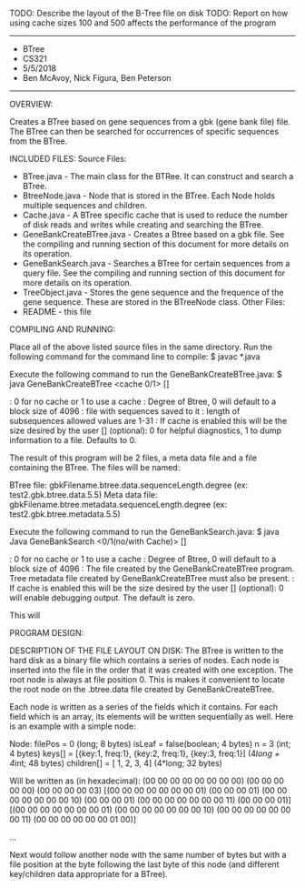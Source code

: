 TODO: Describe the layout of the B-Tree file on disk
TODO: Report on how using cache sizes 100 and 500 affects the performance of the program

****************
* BTree
* CS321
* 5/5/2018
* Ben McAvoy, Nick Figura, Ben Peterson 
**************** 

OVERVIEW:

Creates a BTree based on gene sequences from a gbk (gene bank file) file. The BTree can then be searched for occurrences of 
specific sequences from the BTree. 
 
INCLUDED FILES:
Source Files:
* BTree.java - The main class for the BTRee. It can construct and search a BTree.
* BtreeNode.java - Node that is stored in the BTree. Each Node holds multiple sequences and children.
* Cache.java - A BTree specific cache that is used to reduce the number of disk reads and writes while
creating and searching the BTree.
* GeneBankCreateBTree.java - Creates a Btree based on a gbk file. See the compiling and running section of this document 
for more details on its operation.
* GeneBankSearch.java - Searches a BTree for certain sequences from a query file. See the compiling and running section 
of this document for more details on its operation.
* TreeObject.java - Stores the gene sequence and the frequence of the gene sequence. These are stored in the BTreeNode 
class. 
 Other Files:
 * README - this file


COMPILING AND RUNNING:

Place all of the above listed source files in the same directory. Run the following
command for the command line to compile:
 $ javac *.java

Execute the following command to run the GeneBankCreateBTree.java:
 $ java  GeneBankCreateBTree <cache 0/1> <degree> <gbk file> <sequence length> <cache size> [<debug level>]

<cache>: 0 for no cache or 1 to use a cache
<degree>: Degree of Btree, 0 will default to a block size of 4096
<gbk file>: file with sequences saved to it
<sequence length>: length of subsequences allowed values are 1-31
<Cache Size>: If cache is enabled this will be the size desired by the user
[<Debug Level>] (optional): 0 for helpful diagnostics, 1 to dump information to a file. Defaults to 0. 
 
The result of this program will be 2 files, a meta data file and a file containing the BTree. The files will be named:

BTree file: gbkFilename.btree.data.sequenceLength.degree (ex: test2.gbk.btree.data.5.5)
Meta data file:  gbkFilename.btree.metadata.sequenceLength.degree (ex: test2.gbk.btree.metadata.5.5)

 
Execute the following command to run the GeneBankSearch.java: 
 $ java Java GeneBankSearch <0/1(no/with Cache)> <Btree File> <Query File> <Cache Size> [<Debug level>]
 
<cache>: 0 for no cache or 1 to use a cache
<degree>: Degree of Btree, 0 will default to a block size of 4096
<BTree File>: The file created by the GeneBankCreateBTree program. Tree metadata file created by GeneBankCreateBTree
must also be present.
<Cache Size>: If cache is enabled this will be the size desired by the user
[<Debug level>] (optional): 0 will enable debugging output. The default is zero.

This will 

 
PROGRAM DESIGN:


DESCRIPTION OF THE FILE LAYOUT ON DISK:
The BTree is written to the hard disk as a binary file which contains a series of nodes. Each node is inserted into the file in the order that it was created with one exception. The root node is always at file position 0. This is makes it convenient to locate the root node on the .btree.data file created by GeneBankCreateBTree. 

Each node is written as a series of the fields which it contains. For each field which is an array, its elements will be written sequentially as well. Here is an example with a simple node:

Node:
filePos = 0 (long; 8 bytes) 
isLeaf = false(boolean; 4 bytes)
n = 3 (int; 4 bytes)
keys[] = [{key:1, freq:1}, {key:2, freq:1}, {key:3, freq:1}] (4*long + 4*int; 48 bytes)
children[] = [ 1, 2, 3, 4] (4*long; 32 bytes)

Will be written as (in hexadecimal):
(00 00 00 00 00 00 00 00)
(00 00 00 00 00)
(00 00 00 00 03)
[(00 00 00 00 00 00 00 01) (00 00 00 01)
 (00 00 00 00 00 00 00 10) (00 00 00 01)
 (00 00 00 00 00 00 00 11) (00 00 00 01)]
[(00 00 00 00 00 00 00 01)
 (00 00 00 00 00 00 00 10)
 (00 00 00 00 00 00 00 11)
 (00 00 00 00 00 00 01 00)]
 
 ...

Next would follow another node with the same number of bytes but with a file position at the byte following the last byte of this node (and different key/children data appropriate for a BTree).




